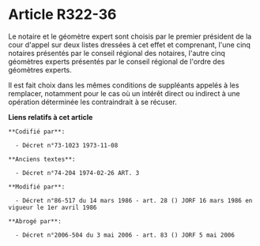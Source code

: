 # Article R322-36

Le notaire et le géomètre expert sont choisis par le premier président de la cour d'appel sur deux listes dressées à cet
effet et comprenant, l'une cinq notaires présentés par le conseil régional des notaires, l'autre cinq géomètres experts
présentés par le conseil régional de l'ordre des géomètres experts.

Il est fait choix dans les mêmes conditions de suppléants appelés à les remplacer, notamment pour le cas où un intérêt direct
ou indirect à une opération déterminée les contraindrait à se récuser.

**Liens relatifs à cet article**

	**Codifié par**:

	  - Décret n°73-1023 1973-11-08

	**Anciens textes**:

	  - Décret n°74-204 1974-02-26 ART. 3

	**Modifié par**:

	  - Décret n°86-517 du 14 mars 1986 - art. 28 () JORF 16 mars 1986 en vigueur le 1er avril 1986

	**Abrogé par**:

	  - Décret n°2006-504 du 3 mai 2006 - art. 83 () JORF 5 mai 2006
